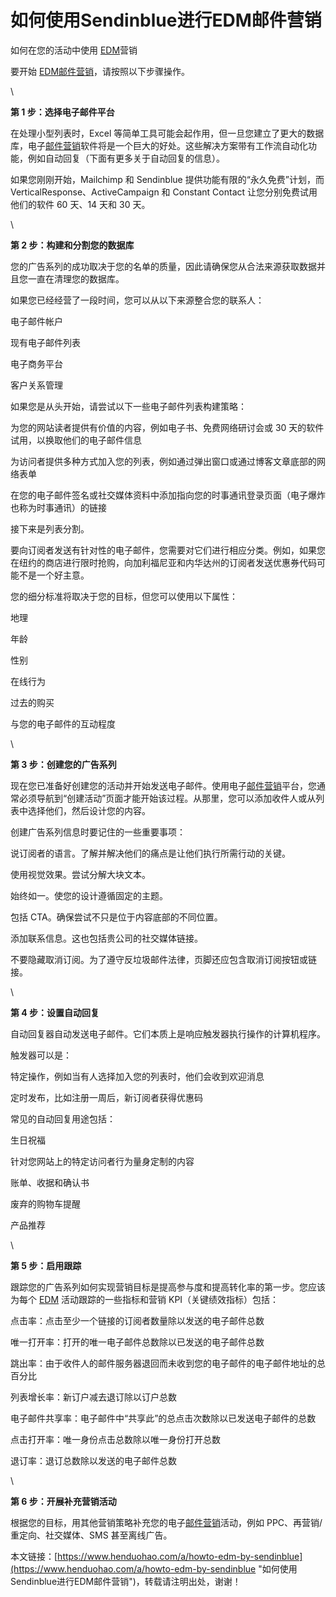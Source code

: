 # 如何使用Sendinblue进行EDM邮件营销
如何在您的活动中使用 [EDM](https://www.henduohao.com/tag/edm "EDM 是 Email Direct Marketing 的缩写，即电子邮件营销，简称为邮件营销。")营销

要开始 [EDM](https://www.henduohao.com/tag/edm "EDM 是 Email Direct Marketing 的缩写，即电子邮件营销，简称为邮件营销。")[邮件营销](https://www.henduohao.com/tag/email-marketing "EDM营销（Email Direct Marketing）也即：Email营销、电子邮件营销。EDM有多种用途，可以发送电子广告、产品信息、销售信息、市场调查、市场推广活动信息等。")，请按照以下步骤操作。

\


**第 1 步：选择电子邮件平台**

在处理小型列表时，Excel 等简单工具可能会起作用，但一旦您建立了更大的数据库，电子[邮件营销](https://www.henduohao.com/tag/email-marketing "EDM营销（Email Direct Marketing）也即：Email营销、电子邮件营销。EDM有多种用途，可以发送电子广告、产品信息、销售信息、市场调查、市场推广活动信息等。")软件将是一个巨大的好处。这些解决方案带有工作流自动化功能，例如自动回复（下面有更多关于自动回复的信息）。

如果您刚刚开始，Mailchimp 和 Sendinblue 提供功能有限的“永久免费”计划，而 VerticalResponse、ActiveCampaign 和 Constant Contact 让您分别免费试用他们的软件 60 天、14 天和 30 天。

\


**第 2 步：构建和分割您的数据库**

您的广告系列的成功取决于您的名单的质量，因此请确保您从合法来源获取数据并且您一直在清理您的数据库。

如果您已经经营了一段时间，您可以从以下来源整合您的联系人：

电子邮件帐户

现有电子邮件列表

电子商务平台

客户关系管理

如果您是从头开始，请尝试以下一些电子邮件列表构建策略：

为您的网站读者提供有价值的内容，例如电子书、免费网络研讨会或 30 天的软件试用，以换取他们的电子邮件信息

为访问者提供多种方式加入您的列表，例如通过弹出窗口或通过博客文章底部的网络表单

在您的电子邮件签名或社交媒体资料中添加指向您的时事通讯登录页面（电子爆炸也称为时事通讯）的链接

接下来是列表分割。

要向订阅者发送有针对性的电子邮件，您需要对它们进行相应分类。例如，如果您在纽约的商店进行限时抢购，向加利福尼亚和内华达州的订阅者发送优惠券代码可能不是一个好主意。

您的细分标准将取决于您的目标，但您可以使用以下属性：

地理

年龄

性别

在线行为

过去的购买

与您的电子邮件的互动程度

\


**第 3 步：创建您的广告系列**

现在您已准备好创建您的活动并开始发送电子邮件。使用电子[邮件营销](https://www.henduohao.com/tag/email-marketing "EDM营销（Email Direct Marketing）也即：Email营销、电子邮件营销。EDM有多种用途，可以发送电子广告、产品信息、销售信息、市场调查、市场推广活动信息等。")平台，您通常必须导航到“创建活动”页面才能开始该过程。从那里，您可以添加收件人或从列表中选择他们，然后设计您的内容。

创建广告系列信息时要记住的一些重要事项：

说订阅者的语言。了解并解决他们的痛点是让他们执行所需行动的关键。

使用视觉效果。尝试分解大块文本。

始终如一。使您的设计遵循固定的主题。

包括 CTA。确保尝试不只是位于内容底部的不同位置。

添加联系信息。这也包括贵公司的社交媒体链接。

不要隐藏取消订阅。为了遵守反垃圾邮件法律，页脚还应包含取消订阅按钮或链接。

\


**第 4 步：设置自动回复**

自动回复器自动发送电子邮件。它们本质上是响应触发器执行操作的计算机程序。

触发器可以是：

特定操作，例如当有人选择加入您的列表时，他们会收到欢迎消息

定时发布，比如注册一周后，新订阅者获得优惠码

常见的自动回复用途包括：

生日祝福

针对您网站上的特定访问者行为量身定制的内容

账单、收据和确认书

废弃的购物车提醒

产品推荐

\


**第 5 步：启用跟踪**

跟踪您的广告系列如何实现营销目标是提高参与度和提高转化率的第一步。您应该为每个 [EDM](https://www.henduohao.com/tag/edm "EDM 是 Email Direct Marketing 的缩写，即电子邮件营销，简称为邮件营销。") 活动跟踪的一些指标和营销 KPI（关键绩效指标）包括：

点击率：点击至少一个链接的订阅者数量除以发送的电子邮件总数

唯一打开率：打开的唯一电子邮件总数除以已发送的电子邮件总数

跳出率：由于收件人的邮件服务器退回而未收到您的电子邮件的电子邮件地址的总百分比

列表增长率：新订户减去退订除以订户总数

电子邮件共享率：电子邮件中“共享此”的总点击次数除以已发送电子邮件的总数

点击打开率：唯一身份点击总数除以唯一身份打开总数

退订率：退订总数除以发送的电子邮件总数

\


**第 6 步：开展补充营销活动**

根据您的目标，用其他营销策略补充您的电子[邮件营销](https://www.henduohao.com/tag/email-marketing "EDM营销（Email Direct Marketing）也即：Email营销、电子邮件营销。EDM有多种用途，可以发送电子广告、产品信息、销售信息、市场调查、市场推广活动信息等。")活动，例如 PPC、再营销/重定向、社交媒体、SMS 甚至离线广告。

本文链接：[https://www.henduohao.com/a/howto-edm-by-sendinblue](https://www.henduohao.com/a/howto-edm-by-sendinblue "如何使用Sendinblue进行EDM邮件营销")，转载请注明出处，谢谢！